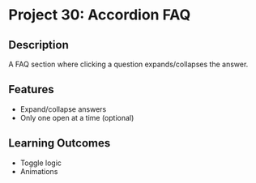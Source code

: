 # Project 30: Accordion FAQ

## Description
A FAQ section where clicking a question expands/collapses the answer.

## Features
- Expand/collapse answers
- Only one open at a time (optional)

## Learning Outcomes
- Toggle logic
- Animations
